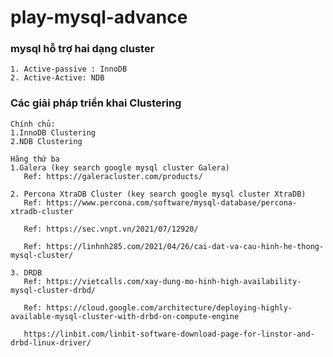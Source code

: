# play-mysql-advance

### mysql hỗ trợ hai dạng cluster
    1. Active-passive : InnoDB
    2. Active-Active: NDB

### Các giải pháp triển khai Clustering
    Chính chủ:
    1.InnoDB Clustering
    2.NDB Clustering

    Hãng thứ ba
    1.Galera (key search google mysql cluster Galera)
       Ref: https://galeracluster.com/products/   

    2. Percona XtraDB Cluster (key search google mysql cluster XtraDB)
       Ref: https://www.percona.com/software/mysql-database/percona-xtradb-cluster

       Ref: https://sec.vnpt.vn/2021/07/12920/ 

       Ref: https://linhnh285.com/2021/04/26/cai-dat-va-cau-hinh-he-thong-mysql-cluster/

    3. DRDB
       Ref: https://vietcalls.com/xay-dung-mo-hinh-high-availability-mysql-cluster-drbd/

       Ref: https://cloud.google.com/architecture/deploying-highly-available-mysql-cluster-with-drbd-on-compute-engine

       https://linbit.com/linbit-software-download-page-for-linstor-and-drbd-linux-driver/